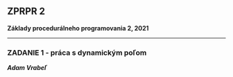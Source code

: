 ## ZPRPR 2
**Základy procedurálneho programovania 2, 2021**

-------


### ZADANIE 1 - práca s dynamickým poľom

***Adam Vrabeľ***